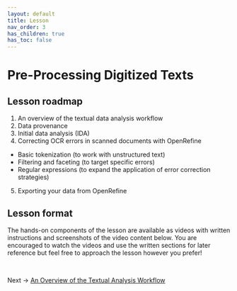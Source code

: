 ```yaml
---
layout: default
title: Lesson
nav_order: 3
has_children: true
has_toc: false
---
```


# Pre-Processing Digitized Texts

## Lesson roadmap

1. An overview of the textual data analysis workflow
2. Data provenance
3. Initial data analysis (IDA)
4. Correcting OCR errors in scanned documents with OpenRefine
  * Basic tokenization (to work with unstructured text)
  * Filtering and faceting (to target specific errors)
  * Regular expressions (to expand the application of error correction strategies)
5. Exporting your data from OpenRefine

## Lesson format

The hands-on components of the lesson are available as videos with written instructions and screenshots of the video content below. You are encouraged to watch the videos and use the written sections for later reference but feel free to approach the lesson however you prefer!

<br />

Next -> [An Overview of the Textual Analysis Workflow](overview.html)
